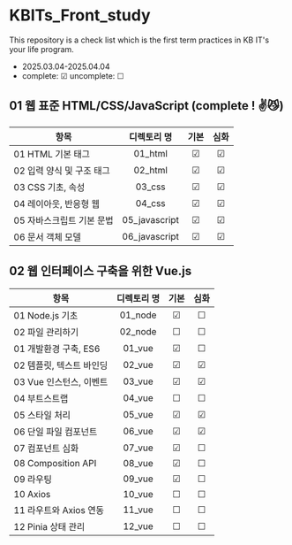 # KBITs_Front_study
This repository is a check list which is the first term practices in KB IT's your life program.
- 2025.03.04-2025.04.04
- complete: ☑ uncomplete: ☐

## 01 웹 표준 HTML/CSS/JavaScript (complete ! ✌😼)
| 항목 | 디렉토리 명 | 기본 | 심화 | 
|------|:----:|:----:|:----:|
| 01 HTML 기본 태그 | 01_html | ☑ | ☑ | 
| 02 입력 양식 및 구조 태그 | 02_html | ☑ | ☑ |  
| 03 CSS 기초, 속성 | 03_css | ☑ | ☑ |  
| 04 레이아웃, 반응형 웹 | 04_css | ☑ | ☑ |  
| 05 자바스크립트 기본 문법 | 05_javascript | ☑ | ☑ |  
| 06 문서 객체 모델 | 06_javascript | ☑ | ☑ | 


## 02 웹 인터페이스 구축을 위한 Vue.js

| 항목 | 디렉토리 명 | 기본 | 심화 | 
|------|:----:|:----:|:----:|
| 01 Node.js 기초 | 01_node | ☑ | ☐ |  
| 02 파일 관리하기 | 02_node | ☐ | ☐ |  
| 01 개발환경 구축, ES6 | 01_vue | ☑ | ☐ | 
| 02 템플릿, 텍스트 바인딩 | 02_vue | ☑ | ☑ | 
| 03 Vue 인스턴스, 이벤트 | 03_vue | ☑ | ☑ | 
| 04 부트스트랩 | 04_vue | ☐ | ☐ | 
| 05 스타일 처리 | 05_vue | ☑ | ☑ | 
| 06 단일 파일 컴포넌트 | 06_vue | ☑ | ☑ | 
| 07 컴포넌트 심화 | 07_vue | ☑ | ☐ |  
| 08 Composition API | 08_vue | ☑ | ☐ |  
| 09 라우팅 | 09_vue | ☑ | ☐ |  
| 10 Axios | 10_vue | ☐ | ☐ |  
| 11 라우트와 Axios 연동 | 11_vue | ☐ | ☐ |  
| 12 Pinia 상태 관리 | 12_vue | ☐ | ☐ |  


